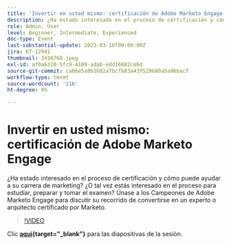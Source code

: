 ```yaml
---
title: 'Invertir en usted mismo: certificación de Adobe Marketo Engage'
description: ¿Ha estado interesado en el proceso de certificación y cómo puede ayudar a su carrera de marketing? ¿O tal vez estás interesado en el proceso para estudiar, preparar y tomar el examen? Únase a los Campeones de Adobe Marketo Engage para discutir su recorrido de convertirse en un experto o arquitecto certificado por Marketo.
role: Admin, User
level: Beginner, Intermediate, Experienced
doc-type: Event
last-substantial-update: 2023-03-16T00:00:00Z
jira: KT-12941
thumbnail: 3416760.jpeg
exl-id: af0a6310-5fc9-4109-adab-edd16682ce6d
source-git-commit: ca06e5a8b1602a7bcfb83a43f529680a5a96bacf
workflow-type: tm+mt
source-wordcount: '116'
ht-degree: 0%

---
```


# Invertir en usted mismo: certificación de Adobe Marketo Engage

¿Ha estado interesado en el proceso de certificación y cómo puede ayudar a su carrera de marketing? ¿O tal vez estás interesado en el proceso para estudiar, preparar y tomar el examen? Únase a los Campeones de Adobe Marketo Engage para discutir su recorrido de convertirse en un experto o arquitecto certificado por Marketo.

>[!VIDEO](https://video.tv.adobe.com/v/3416760/?quality=12&learn=on)

Clic **[aquí](assets/certification.pdf){target="_blank"}** para las diapositivas de la sesión.
